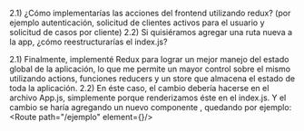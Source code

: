 2.1) ¿Cómo implementarías las acciones del frontend utilizando redux? (por
ejemplo autenticación, solicitud de clientes activos para el usuario y
solicitud de casos por cliente)
2.2) Si quisiéramos agregar una ruta nueva a la app, ¿cómo reestructurarías
el index.js?

2.1) Finalmente, implementé Redux para lograr un mejor manejo del estado global de la aplicación, lo que me permite un mayor control sobre el mismo utilizando actions, funciones reducers y un store que almacena el estado de toda la aplicación.
2.2) En éste caso, el cambio debería hacerse en el archivo App.js, simplemente porque renderizamos éste en el index.js. Y el cambio se haría agregando un nuevo componente <Route>, quedando por ejemplo:
<Route path="/ejemplo" element={<Ejemplo/>}/>